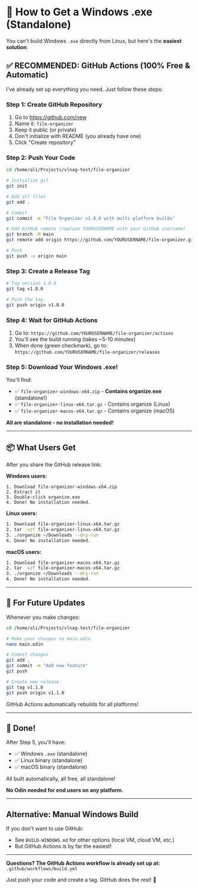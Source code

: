 # 🎯 How to Get a Windows .exe (Standalone)

You can't build Windows `.exe` directly from Linux, but here's the **easiest solution**:

## ✅ RECOMMENDED: GitHub Actions (100% Free & Automatic)

I've already set up everything you need. Just follow these steps:

### Step 1: Create GitHub Repository

1. Go to https://github.com/new
2. Name it: `file-organizer`
3. Keep it public (or private)
4. Don't initialize with README (you already have one)
5. Click "Create repository"

### Step 2: Push Your Code

```bash
cd /home/ali/Projects/vlnag-test/file-organizer

# Initialize git
git init

# Add all files
git add .

# Commit
git commit -m "File Organizer v1.0.0 with multi-platform builds"

# Add GitHub remote (replace YOURUSERNAME with your GitHub username)
git branch -M main
git remote add origin https://github.com/YOURUSERNAME/file-organizer.git

# Push
git push -u origin main
```

### Step 3: Create a Release Tag

```bash
# Tag version 1.0.0
git tag v1.0.0

# Push the tag
git push origin v1.0.0
```

### Step 4: Wait for GitHub Actions

1. Go to: `https://github.com/YOURUSERNAME/file-organizer/actions`
2. You'll see the build running (takes ~5-10 minutes)
3. When done (green checkmark), go to: `https://github.com/YOURUSERNAME/file-organizer/releases`

### Step 5: Download Your Windows .exe!

You'll find:
- ✅ `file-organizer-windows-x64.zip` - **Contains organize.exe** (standalone!)
- ✅ `file-organizer-linux-x64.tar.gz` - Contains organize (Linux)
- ✅ `file-organizer-macos-x64.tar.gz` - Contains organize (macOS)

**All are standalone - no installation needed!**

---

## 📦 What Users Get

After you share the GitHub release link:

**Windows users:**
```batch
1. Download file-organizer-windows-x64.zip
2. Extract it
3. Double-click organize.exe
4. Done! No installation needed.
```

**Linux users:**
```bash
1. Download file-organizer-linux-x64.tar.gz
2. tar -xzf file-organizer-linux-x64.tar.gz
3. ./organize ~/Downloads --dry-run
4. Done! No installation needed.
```

**macOS users:**
```bash
1. Download file-organizer-macos-x64.tar.gz
2. tar -xzf file-organizer-macos-x64.tar.gz
3. ./organize ~/Downloads --dry-run
4. Done! No installation needed.
```

---

## 🔄 For Future Updates

Whenever you make changes:

```bash
cd /home/ali/Projects/vlnag-test/file-organizer

# Make your changes to main.odin
nano main.odin

# Commit changes
git add .
git commit -m "Add new feature"
git push

# Create new release
git tag v1.1.0
git push origin v1.1.0
```

GitHub Actions automatically rebuilds for all platforms!

---

## 🎉 Done!

After Step 5, you'll have:
- ✅ Windows `.exe` (standalone)
- ✅ Linux binary (standalone)
- ✅ macOS binary (standalone)

All built automatically, all free, all standalone!

**No Odin needed for end users on any platform.**

---

## Alternative: Manual Windows Build

If you don't want to use GitHub:
- See `BUILD-WINDOWS.md` for other options (local VM, cloud VM, etc.)
- But GitHub Actions is by far the easiest!

---

**Questions? The GitHub Actions workflow is already set up at:**
`.github/workflows/build.yml`

Just push your code and create a tag. GitHub does the rest! 🚀
